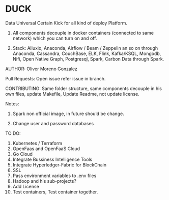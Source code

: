 # DUCK

Data Universal Certain Kick for all kind of deploy Platform.

1) All components decouple in docker containers (connected to same network) which you can turn on and off.

2) Stack: Alluxio, Anaconda, Airflow / Beam / Zeppelin an so on through Anaconda, Cassandra, CouchBase, ELK, Flink, Kafka/KSQL, Mongodb, Nifi, Open Native Graph, Postgresql, Spark, Carbon Data through Spark.

AUTHOR:
Oliver Moreno Gonzalez

Pull Requests:
Open issue refer issue in branch.

CONTRIBUTING:
Same folder structure, same components decouple in his own files, update Makefile, Update Readme, not update license.


Notes:

1) Spark non official image, in future should be change.

2) Change user and password databases

TO DO:
1) Kubernetes / Terraform
2) OpenFaas and OpenFaaS Cloud
3) Go Cloud 
4) Integrate Bussiness Intelligence Tools
5) Integrate Hyperledger-Fabric for BlockChain
6) SSL
7) Pass environment variables to .env files
8) Hadoop and his sub-projects?
9) Add License
10) Test containers, Test container together.